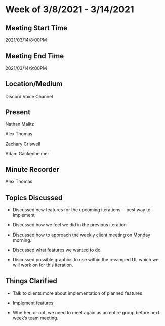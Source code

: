 ﻿
# Week of 3/8/2021 - 3/14/2021

## Meeting Start Time

2021/03/14/8:00PM

## Meeting End Time

 2021/03/14/9:00PM

## Location/Medium

 Discord Voice Channel

## Present

Nathan Malitz

Alex Thomas

Zachary Criswell

Adam Gackenheimer

## Minute Recorder

 Alex Thomas

## Topics Discussed

-   Discussed new features for the upcoming iterations— best way to implement
    
-   Discussed how we feel we did in the previous iteration
    
-   Discussed how to approach the weekly client meeting on Monday morning.
    
-   Discussed what features we wanted to do.
    
-   Discussed possible graphics to use within the revamped UI, which we will work on for this iteration.
    

## Things Clarified

-   Talk to clients more about implementation of planned features
    
-   Implement features
    
-   Whether, or not, we need to meet again as an entire group before next week’s team meeting.
